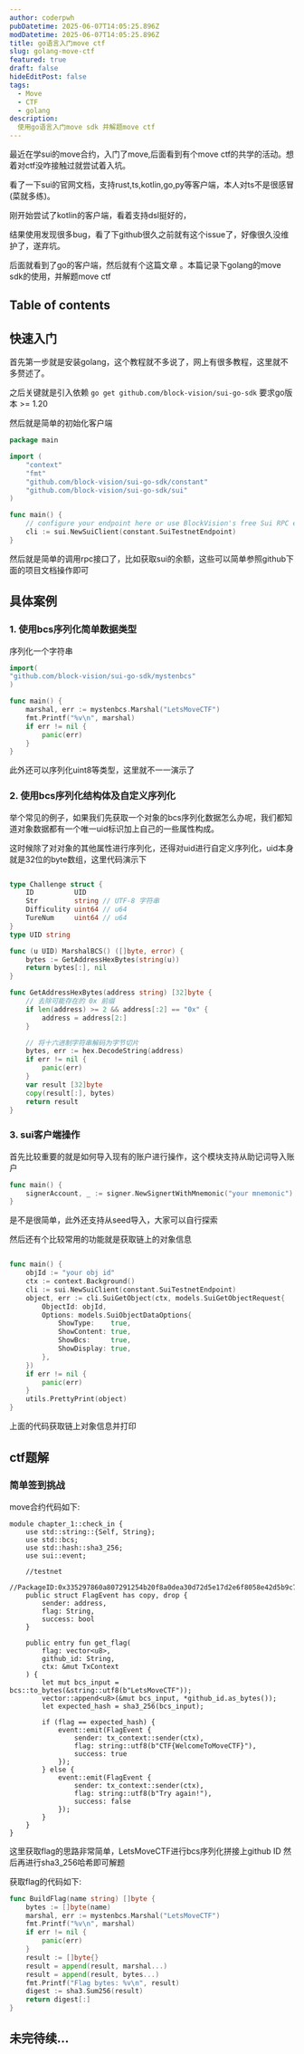 ```yaml
---
author: coderpwh
pubDatetime: 2025-06-07T14:05:25.896Z
modDatetime: 2025-06-07T14:05:25.896Z
title: go语言入门move ctf
slug: golang-move-ctf
featured: true
draft: false
hideEditPost: false
tags:
  - Move
  - CTF
  - golang
description:
  使用go语言入门move sdk 并解题move ctf
---
```


最近在学sui的move合约，入门了move,后面看到有个move ctf的共学的活动。想着对ctf没咋接触过就尝试着入坑。


看了一下sui的官网文档，支持rust,ts,kotlin,go,py等客户端，本人对ts不是很感冒(菜就多练)。

刚开始尝试了kotlin的客户端，看着支持dsl挺好的，

结果使用发现很多bug，看了下github很久之前就有这个issue了，好像很久没维护了，遂弃坑。

后面就看到了go的客户端，然后就有个这篇文章
。本篇记录下golang的move sdk的使用，并解题move ctf

## Table of contents

## 快速入门

首先第一步就是安装golang，这个教程就不多说了，网上有很多教程，这里就不多赘述了。

之后关键就是引入依赖 `go get github.com/block-vision/sui-go-sdk` 要求go版本 >= 1.20

然后就是简单的初始化客户端

```go
package main

import (
	"context"
	"fmt"
    "github.com/block-vision/sui-go-sdk/constant"
	"github.com/block-vision/sui-go-sdk/sui"
)

func main() {
	// configure your endpoint here or use BlockVision's free Sui RPC endpoint
	cli := sui.NewSuiClient(constant.SuiTestnetEndpoint)
}

```

然后就是简单的调用rpc接口了，比如获取sui的余额，这些可以简单参照github下面的项目文档操作即可

## 具体案例

### 1. 使用bcs序列化简单数据类型

序列化一个字符串
```go
import(
"github.com/block-vision/sui-go-sdk/mystenbcs"
)

func main() {
    marshal, err := mystenbcs.Marshal("LetsMoveCTF")
	fmt.Printf("%v\n", marshal)
	if err != nil {
		panic(err)
	}
}
```

此外还可以序列化uint8等类型，这里就不一一演示了

### 2. 使用bcs序列化结构体及自定义序列化

举个常见的例子，如果我们先获取一个对象的bcs序列化数据怎么办呢，我们都知道对象数据都有一个唯一uid标识加上自己的一些属性构成。

这时候除了对对象的其他属性进行序列化，还得对uid进行自定义序列化，uid本身就是32位的byte数组，这里代码演示下

```go

type Challenge struct {
	ID          UID
	Str         string // UTF-8 字符串
	Difficulity uint64 // u64
	TureNum     uint64 // u64
}
type UID string

func (u UID) MarshalBCS() ([]byte, error) {
	bytes := GetAddressHexBytes(string(u))
	return bytes[:], nil
}

func GetAddressHexBytes(address string) [32]byte {
	// 去除可能存在的 0x 前缀
	if len(address) >= 2 && address[:2] == "0x" {
		address = address[2:]
	}

	// 将十六进制字符串解码为字节切片
	bytes, err := hex.DecodeString(address)
	if err != nil {
		panic(err)
	}
	var result [32]byte
	copy(result[:], bytes)
	return result
}

```

### 3. sui客户端操作

首先比较重要的就是如何导入现有的账户进行操作，这个模块支持从助记词导入账户

```go
func main() { 
    signerAccount, _ := signer.NewSignertWithMnemonic("your mnemonic")
}
```

是不是很简单，此外还支持从seed导入，大家可以自行探索

然后还有个比较常用的功能就是获取链上的对象信息

```go

func main() { 
    objId := "your obj id"
    ctx := context.Background()
	cli := sui.NewSuiClient(constant.SuiTestnetEndpoint)
	object, err := cli.SuiGetObject(ctx, models.SuiGetObjectRequest{
		ObjectId: objId,
		Options: models.SuiObjectDataOptions{
			ShowType:    true,
			ShowContent: true,
			ShowBcs:     true,
			ShowDisplay: true,
		},
	})
	if err != nil {
		panic(err)
	}
	utils.PrettyPrint(object)
}

```

上面的代码获取链上对象信息并打印

## ctf题解

### 简单签到挑战

move合约代码如下:

```move
module chapter_1::check_in {
    use std::string::{Self, String};
    use std::bcs;
    use std::hash::sha3_256;
    use sui::event;

    //testnet
    //PackageID:0x335297860a807291254b20f8a0dea30d72d5e17d2e6f8058e42d5b9c72f0f0ef
    public struct FlagEvent has copy, drop {
        sender: address,
        flag: String,
        success: bool
    }

    public entry fun get_flag(
        flag: vector<u8>,
        github_id: String,
        ctx: &mut TxContext
    ) {
        let mut bcs_input = bcs::to_bytes(&string::utf8(b"LetsMoveCTF"));
        vector::append<u8>(&mut bcs_input, *github_id.as_bytes());
        let expected_hash = sha3_256(bcs_input);

        if (flag == expected_hash) {
            event::emit(FlagEvent {
                sender: tx_context::sender(ctx),
                flag: string::utf8(b"CTF{WelcomeToMoveCTF}"),
                success: true
            });
        } else {
            event::emit(FlagEvent {
                sender: tx_context::sender(ctx),
                flag: string::utf8(b"Try again!"),
                success: false
            });
        }
    }
}
```

这里获取flag的思路非常简单，LetsMoveCTF进行bcs序列化拼接上github ID 然后再进行sha3_256哈希即可解题

获取flag的代码如下:

```go
func BuildFlag(name string) []byte {
	bytes := []byte(name)
	marshal, err := mystenbcs.Marshal("LetsMoveCTF")
	fmt.Printf("%v\n", marshal)
	if err != nil {
		panic(err)
	}
	result := []byte{}
	result = append(result, marshal...)
	result = append(result, bytes...)
	fmt.Printf("Flag bytes: %v\n", result)
	digest := sha3.Sum256(result)
	return digest[:]
}
```

## 未完待续...


